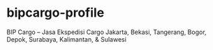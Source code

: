 # bipcargo-profile
BIP Cargo – Jasa Ekspedisi Cargo Jakarta, Bekasi, Tangerang, Bogor, Depok, Surabaya, Kalimantan, &amp; Sulawesi
